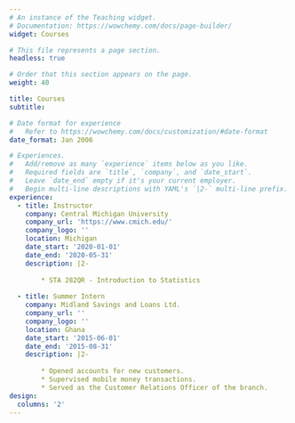 ```yaml
---
# An instance of the Teaching widget.
# Documentation: https://wowchemy.com/docs/page-builder/
widget: Courses

# This file represents a page section.
headless: true

# Order that this section appears on the page.
weight: 40

title: Courses
subtitle:

# Date format for experience
#   Refer to https://wowchemy.com/docs/customization/#date-format
date_format: Jan 2006

# Experiences.
#   Add/remove as many `experience` items below as you like.
#   Required fields are `title`, `company`, and `date_start`.
#   Leave `date_end` empty if it's your current employer.
#   Begin multi-line descriptions with YAML's `|2-` multi-line prefix.
experience:
  - title: Instructor
    company: Central Michigan University
    company_url: 'https://www.cmich.edu/'
    company_logo: ''
    location: Michigan
    date_start: '2020-01-01'
    date_end: '2020-05-31'
    description: |2-
         
        * STA 282QR - Introduction to Statistics         
        
  - title: Summer Intern
    company: Midland Savings and Loans Ltd.
    company_url: ''
    company_logo: ''
    location: Ghana
    date_start: '2015-06-01'
    date_end: '2015-08-31'
    description: |2-
    
        * Opened accounts for new customers.
        * Supervised mobile money transactions.
        * Served as the Customer Relations Officer of the branch. 
design:
  columns: '2'
---
```

